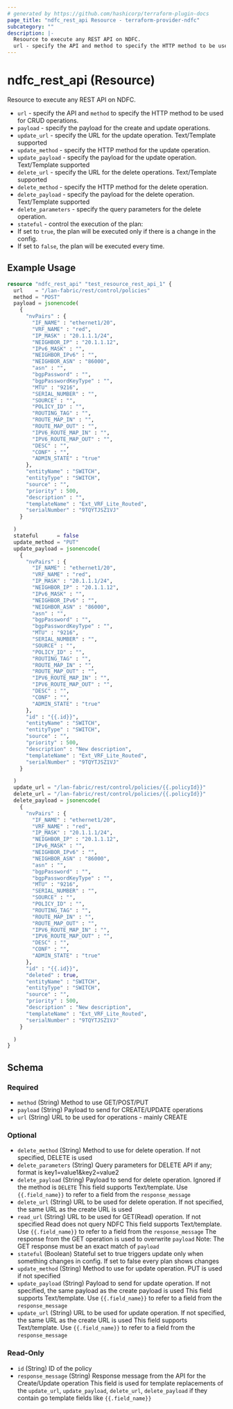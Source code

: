 ```yaml
---
# generated by https://github.com/hashicorp/terraform-plugin-docs
page_title: "ndfc_rest_api Resource - terraform-provider-ndfc"
subcategory: ""
description: |-
  Resource to execute any REST API on NDFC.
  url - specify the API and method to specify the HTTP method to be used for CRUD operations.payload - specify the payload for the create and update operations.update_url - specify the URL for the update operation. Text/Template supportedupdate_method - specify the HTTP method for the update operation.update_payload - specify the payload for the update operation. Text/Template supporteddelete_url - specify the URL for the delete operations.  Text/Template supporteddelete_method - specify the HTTP method for the delete operation.delete_payload - specify the payload for the delete operation.  Text/Template supporteddelete_parameters - specify the query parameters for the delete operation.stateful - control the execution of the plan:If set to true, the plan will be executed only if there is a change in the config.If set to false, the plan will be executed every time.
---
```


# ndfc_rest_api (Resource)

Resource to execute any REST API on NDFC.  
-  `url` - specify the API and `method` to specify the HTTP method to be used for CRUD operations.  
-  `payload` - specify the payload for the create and update operations.    
-  `update_url` - specify the URL for the update operation. Text/Template supported
-  `update_method` - specify the HTTP method for the update operation.  
-  `update_payload` - specify the payload for the update operation. Text/Template supported
-  `delete_url` - specify the URL for the delete operations.  Text/Template supported
-  `delete_method` - specify the HTTP method for the delete operation.  
-  `delete_payload` - specify the payload for the delete operation.  Text/Template supported
-  `delete_parameters` - specify the query parameters for the delete operation.
-  `stateful` - control the execution of the plan:  
  - If set to `true`, the plan will be executed only if there is a change in the config.  
  - If set to `false`, the plan will be executed every time.

## Example Usage

```terraform
resource "ndfc_rest_api" "test_resource_rest_api_1" {
  url    = "/lan-fabric/rest/control/policies"
  method = "POST"
  payload = jsonencode(
    {
      "nvPairs" : {
        "IF_NAME" : "ethernet1/20",
        "VRF_NAME" : "red",
        "IP_MASK" : "20.1.1.1/24",
        "NEIGHBOR_IP" : "20.1.1.12",
        "IPv6_MASK" : "",
        "NEIGHBOR_IPv6" : "",
        "NEIGHBOR_ASN" : "86000",
        "asn" : "",
        "bgpPassword" : "",
        "bgpPasswordKeyType" : "",
        "MTU" : "9216",
        "SERIAL_NUMBER" : "",
        "SOURCE" : "",
        "POLICY_ID" : "",
        "ROUTING_TAG" : "",
        "ROUTE_MAP_IN" : "",
        "ROUTE_MAP_OUT" : "",
        "IPV6_ROUTE_MAP_IN" : "",
        "IPV6_ROUTE_MAP_OUT" : "",
        "DESC" : "",
        "CONF" : "",
        "ADMIN_STATE" : "true"
      },
      "entityName" : "SWITCH",
      "entityType" : "SWITCH",
      "source" : "",
      "priority" : 500,
      "description" : "",
      "templateName" : "Ext_VRF_Lite_Routed",
      "serialNumber" : "9TQYTJSZ1VJ"
    }

  )
  stateful      = false
  update_method = "PUT"
  update_payload = jsonencode(
    {
      "nvPairs" : {
        "IF_NAME" : "ethernet1/20",
        "VRF_NAME" : "red",
        "IP_MASK" : "20.1.1.1/24",
        "NEIGHBOR_IP" : "20.1.1.12",
        "IPv6_MASK" : "",
        "NEIGHBOR_IPv6" : "",
        "NEIGHBOR_ASN" : "86000",
        "asn" : "",
        "bgpPassword" : "",
        "bgpPasswordKeyType" : "",
        "MTU" : "9216",
        "SERIAL_NUMBER" : "",
        "SOURCE" : "",
        "POLICY_ID" : "",
        "ROUTING_TAG" : "",
        "ROUTE_MAP_IN" : "",
        "ROUTE_MAP_OUT" : "",
        "IPV6_ROUTE_MAP_IN" : "",
        "IPV6_ROUTE_MAP_OUT" : "",
        "DESC" : "",
        "CONF" : "",
        "ADMIN_STATE" : "true"
      },
      "id" : "{{.id}}",
      "entityName" : "SWITCH",
      "entityType" : "SWITCH",
      "source" : "",
      "priority" : 500,
      "description" : "New description",
      "templateName" : "Ext_VRF_Lite_Routed",
      "serialNumber" : "9TQYTJSZ1VJ"
    }

  )
  update_url = "/lan-fabric/rest/control/policies/{{.policyId}}"
  delete_url = "/lan-fabric/rest/control/policies/{{.policyId}}"
  delete_payload = jsonencode(
    {
      "nvPairs" : {
        "IF_NAME" : "ethernet1/20",
        "VRF_NAME" : "red",
        "IP_MASK" : "20.1.1.1/24",
        "NEIGHBOR_IP" : "20.1.1.12",
        "IPv6_MASK" : "",
        "NEIGHBOR_IPv6" : "",
        "NEIGHBOR_ASN" : "86000",
        "asn" : "",
        "bgpPassword" : "",
        "bgpPasswordKeyType" : "",
        "MTU" : "9216",
        "SERIAL_NUMBER" : "",
        "SOURCE" : "",
        "POLICY_ID" : "",
        "ROUTING_TAG" : "",
        "ROUTE_MAP_IN" : "",
        "ROUTE_MAP_OUT" : "",
        "IPV6_ROUTE_MAP_IN" : "",
        "IPV6_ROUTE_MAP_OUT" : "",
        "DESC" : "",
        "CONF" : "",
        "ADMIN_STATE" : "true"
      },
      "id" : "{{.id}}",
      "deleted" : true,
      "entityName" : "SWITCH",
      "entityType" : "SWITCH",
      "source" : "",
      "priority" : 500,
      "description" : "New description",
      "templateName" : "Ext_VRF_Lite_Routed",
      "serialNumber" : "9TQYTJSZ1VJ"
    }

  )
}
```

<!-- schema generated by tfplugindocs -->
## Schema

### Required

- `method` (String) Method to use GET/POST/PUT
- `payload` (String) Payload to send for CREATE/UPDATE operations
- `url` (String) URL to be used for operations - mainly CREATE

### Optional

- `delete_method` (String) Method to use for delete operation. If not specified, DELETE is used
- `delete_parameters` (String) Query parameters for DELETE API if any; format is key1=value1&key2=value2
- `delete_payload` (String) Payload to send for delete operation. Ignored if the method is `DELETE`
This field supports Text/template. Use `{{.field_name}}` to refer to a field from the `response_message`
- `delete_url` (String) URL to be used for delete operation. If not specified, the same URL as the create URL is used
- `read_url` (String) URL to be used for GET(Read) operation. If not specified Read does not query NDFC
This field supports Text/template. Use `{{.field_name}}` to refer to a field from the `response_message`
The response from the GET operation is used to overwrite `payload`
Note: The GET response must be an exact match of `payload`
- `stateful` (Boolean) Stateful set to true triggers update only when something changes in config. If set to false every plan shows changes
- `update_method` (String) Method to use for update operation. PUT is used if not specified
- `update_payload` (String) Payload to send for update operation. If not specified, the same payload as the create payload is used
This field supports Text/template. Use `{{.field_name}}` to refer to a field from the `response_message`
- `update_url` (String) URL to be used for update operation. If not specified, the same URL as the create URL is used
This field supports Text/template. Use `{{.field_name}}` to refer to a field from the `response_message`

### Read-Only

- `id` (String) ID of the policy
- `response_message` (String) Response message from the API for the Create/Update operation
This field is used for template replacements of the `update_url`, `update_payload`, `delete_url`, `delete_payload` if they contain go template fields like `{{.field_name}}`
